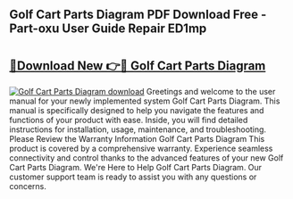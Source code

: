 ## Golf Cart Parts Diagram PDF Download Free - Part-oxu User Guide Repair ED1mp

# <h2><a href="http://dfnef9.blite.top/?on=Golf+Cart+Parts+Diagram">🔗Download New 👉🔴 Golf Cart Parts Diagram</a></h2>

[![Golf Cart Parts Diagram download](https://i.imgur.com/lujVjoI.png)](http://dfnef9.blite.top/?on=Golf+Cart+Parts+Diagram)
Greetings and welcome to the user manual for your newly implemented system Golf Cart Parts Diagram. This manual is specifically designed to help you navigate the features and functions of your product with ease. Inside, you will find detailed instructions for installation, usage, maintenance, and troubleshooting. Please Review the Warranty Information Golf Cart Parts Diagram This product is covered by a comprehensive warranty. Experience seamless connectivity and control thanks to the advanced features of your new Golf Cart Parts Diagram. We're Here to Help Golf Cart Parts Diagram. Our customer support team is ready to assist you with any questions or concerns.
